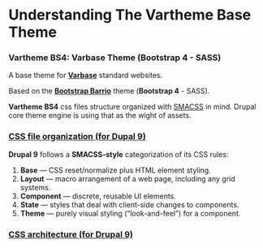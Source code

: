 # Understanding The Vartheme Base Theme

### Vartheme BS4: Varbase Theme \(Bootstrap 4 - SASS\)

A base theme for [**Varbase**](https://www.drupal.org/project/varbase) standard websites.

Based on the [**Bootstrap Barrio**](https://www.drupal.org/project/bootstrap_barrio) theme \(**Bootstrap 4** - SASS\).

**Vartheme BS4** css files structure organized with [SMACSS](http://smacss.com/book/) in mind. Drupal core theme engine is using that as the wight of assets.

### [CSS file organization \(for D](https://www.drupal.org/docs/develop/standards/css/css-file-organization-for-drupal-9)[upal 9\)](https://www.drupal.org/docs/develop/standards/css/css-file-organization-for-drupal-9)

**Drupal 9** follows a **SMACSS-style** categorization of its CSS rules:

1. **Base** — CSS reset/normalize plus HTML element styling.
2. **Layout** — macro arrangement of a web page, including any grid systems.
3. **Component** — discrete, reusable UI elements.
4. **State** — styles that deal with client-side changes to components.
5. **Theme** — purely visual styling \(“look-and-feel”\) for a component.

### [CSS architecture \(for Drupal 9\)](https://www.drupal.org/docs/develop/standards/css/css-architecture-for-drupal-9)

